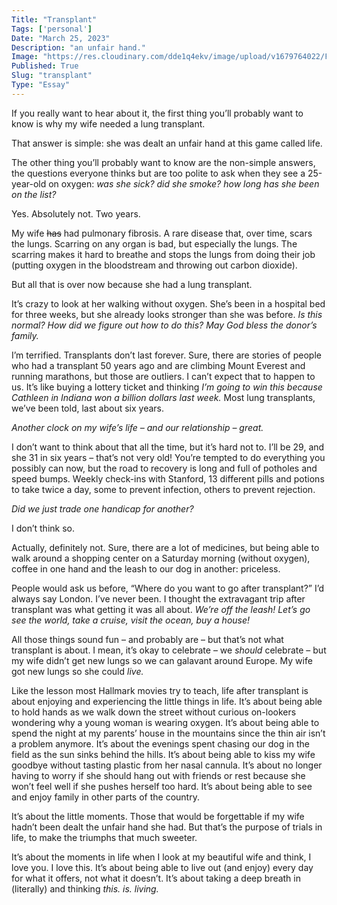 ```yaml
---
Title: "Transplant"
Tags: ['personal']
Date: "March 25, 2023"
Description: "an unfair hand."
Image: "https://res.cloudinary.com/dde1q4ekv/image/upload/v1679764022/Frbxa5BakAEXccL_lybxyt.jpg"
Published: True
Slug: "transplant"
Type: "Essay"
---
```


If you really want to hear about it, the first thing you’ll probably want to know is why my wife needed a lung transplant.

That answer is simple: she was dealt an unfair hand at this game called life.

The other thing you’ll probably want to know are the non-simple answers, the questions everyone thinks but are too polite to ask when they see a 25-year-old on oxygen: *was she sick? did she smoke? how long has she been on the list?*

Yes. Absolutely not. Two years.

My wife ~~has~~ had pulmonary fibrosis. A rare disease that, over time, scars the lungs. Scarring on any organ is bad, but especially the lungs. The scarring makes it hard to breathe and stops the lungs from doing their job (putting oxygen in the bloodstream and throwing out carbon dioxide).

But all that is over now because she had a lung transplant.

It’s crazy to look at her walking without oxygen. She’s been in a hospital bed for three weeks, but she already looks stronger than she was before. *Is this normal?* *How did we figure out how to do this?* *May God bless the donor’s family.*

I’m terrified. Transplants don’t last forever. Sure, there are stories of people who had a transplant 50 years ago and are climbing Mount Everest and running marathons, but those are outliers. I can’t expect that to happen to us. It’s like buying a lottery ticket and thinking *I’m going to win this because Cathleen in Indiana won a billion dollars last week.* Most lung transplants, we’ve been told, last about six years.

*Another clock on my wife’s life – and our relationship – great.*

I don’t want to think about that all the time, but it’s hard not to. I’ll be 29, and she 31 in six years – that’s not very old! You’re tempted to do everything you possibly can now, but the road to recovery is long and full of potholes and speed bumps. Weekly check-ins with Stanford, 13 different pills and potions to take twice a day, some to prevent infection, others to prevent rejection.

*Did we just trade one handicap for another?*

I don’t think so.

Actually, definitely not. Sure, there are a lot of medicines, but being able to walk around a shopping center on a Saturday morning (without oxygen), coffee in one hand and the leash to our dog in another: priceless.

People would ask us before, “Where do you want to go after transplant?” I’d always say London. I’ve never been. I thought the extravagant trip after transplant was what getting it was all about. *We’re off the leash! Let’s go see the world, take a cruise, visit the ocean, buy a house!*

All those things sound fun – and probably are – but that’s not what transplant is about. I mean, it’s okay to celebrate – we *should* celebrate – but my wife didn’t get new lungs so we can galavant around Europe. My wife got new lungs so she could *live.*

Like the lesson most Hallmark movies try to teach, life after transplant is about enjoying and experiencing the little things in life. It’s about being able to hold hands as we walk down the street without curious on-lookers wondering why a young woman is wearing oxygen. It’s about being able to spend the night at my parents’ house in the mountains since the thin air isn’t a problem anymore. It’s about the evenings spent chasing our dog in the field as the sun sinks behind the hills. It’s about being able to kiss my wife goodbye without tasting plastic from her nasal cannula. It’s about no longer having to worry if she should hang out with friends or rest because she won’t feel well if she pushes herself too hard. It’s about being able to see and enjoy family in other parts of the country.

It’s about the little moments. Those that would be forgettable if my wife hadn’t been dealt the unfair hand she had. But that’s the purpose of trials in life, to make the triumphs that much sweeter.

It’s about the moments in life when I look at my beautiful wife and think, I love you. I love this. It’s about being able to live out (and enjoy) every day for what it offers, not what it doesn’t. It’s about taking a deep breath in (literally) and thinking *this. is. living.*